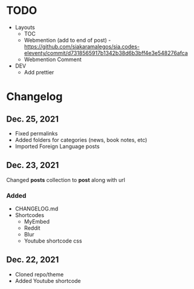 # TODO

* Layouts
  * TOC
  * Webmention (add to end of post) - https://github.com/siakaramalegos/sia.codes-eleventy/commit/d7318565917b1342b38d6b3bff4e3e548276afca
  * Webmention Comment
* DEV
  * Add prettier

# Changelog

## Dec. 25, 2021

* Fixed permalinks
* Added folders for categories (news, book notes, etc)
* Imported Foreign Language posts

## Dec. 23, 2021

Changed **posts** collection to **post** along with url

### Added

* CHANGELOG.md
* Shortcodes
  * MyEmbed
  * Reddit
  * Blur
  * Youtube shortcode css

## Dec. 22, 2021

* Cloned repo/theme
* Added Youtube shortcode